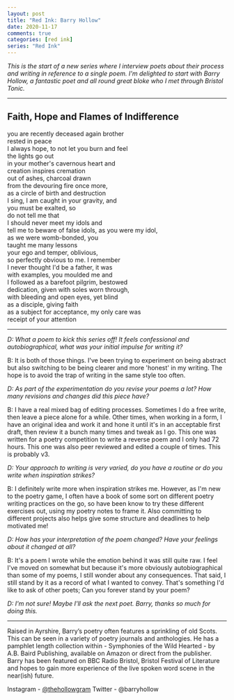 ```yaml
---
layout: post  
title: "Red Ink: Barry Hollow"
date: 2020-11-17
comments: true  
categories: [red ink]
series: "Red Ink"
---
```

*This is the start of a new series where I interview poets about their process and writing in reference to a single poem. I'm delighted to start with Barry Hollow, a fantastic poet and all round great bloke who I met through Bristol Tonic.*

***

## Faith, Hope and Flames of Indifference

you are recently deceased again brother  
rested in peace  
I always hope, to not let you burn and feel   
the lights go out  
in your mother's cavernous heart and  
creation inspires cremation  
out of ashes, charcoal drawn  
from the devouring fire once more,  
as a circle of birth and destruction                               
I sing, I am caught in your gravity, and  
you must be exalted, so  
do not tell me that  
I should never meet my idols and  
tell me to beware of  false idols, as you were my idol,  
as we were womb-bonded, you  
taught me many lessons  
your ego and temper, oblivious,  
so perfectly obvious to me. I remember  
I never thought I'd be a father, it was  
with examples, you moulded me and  
I followed as a barefoot pilgrim, bestowed  
dedication, given with soles worn through,  
with bleeding and open eyes, yet blind  
as a disciple, giving faith  
as a subject for acceptance, my only care was  
receipt of your attention  

***

*D: What a poem to kick this series off! It feels confessional and autobiographical, what was your initial impulse for writing it?*

B: It is both of those things. I've been trying to experiment on being abstract but also switching to be being clearer and more 'honest' in my writing. The hope is to avoid the trap of writing in the same style too often.

*D: As part of the experimentation do you revise your poems a lot? How many revisions and changes did this piece have?*

B: I have a real mixed bag of editing processes. Sometimes I do a free write, then leave a piece alone for a while. Other times, when working in a form, I have an original idea and work it and hone it until it's in an acceptable first draft, then review it a bunch many times and tweak as I go. This one was written for a poetry competition to write a reverse poem and I only had 72 hours. This one was also peer reviewed and edited a couple of times. This is probably v3.

*D: Your approach to writing is very varied, do you have a routine or do you write when inspiration strikes?*

B: I definitely write more when inspiration strikes me. However, as I'm new to the poetry game, I often have a book of some sort on different poetry writing practices on the go, so have been know to try these different exercises out, using my poetry notes to frame it. Also committing to different projects also helps give some structure and deadlines to help motivated me!

*D: How has your interpretation of the poem changed? Have your feelings about it changed at all?*

B: It's a poem I wrote while the emotion behind it was still quite raw. I feel I've moved on somewhat but because it's more obviously autobiographical than some of my poems, I still wonder about any consequences. That said, I still stand by it as a record of what I wanted to convey. That's something I'd like to ask of other poets; Can you forever stand by your poem?

*D: I'm not sure! Maybe I'll ask the next poet.*
*Barry, thanks so much for doing this.*

***
Raised in Ayrshire, Barry’s poetry often features a sprinkling of old Scots. This can be seen in a variety of poetry journals and anthologies. He has a pamphlet length collection within - Symphonies of the Wild Hearted - by A.B. Baird Publishing, available on Amazon or direct from the publisher. Barry has been featured on BBC Radio Bristol,  Bristol Festival of Literature and hopes to gain more experience of the live spoken word scene in the near(ish) future.

Instagram - [@thehollowgram](www.instagram.com/thehollowgram)
Twitter - @barryhollow
